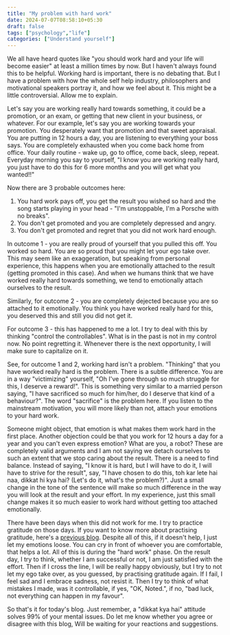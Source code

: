 ```yaml
---
title: "My problem with hard work"
date: 2024-07-07T08:58:10+05:30
draft: false
tags: ["psychology","life"]
categories: ["Understand yourself"]
---
```


We all have heard quotes like "you should work hard and your life will become easier" at least a million times by now. But I haven't always found this to be helpful. Working hard is important, there is no debating that. But I have a problem with how the whole self help industry, philosophers and motivational speakers portray it, and how we feel about it. This might be a little controversial. Allow me to explain.  
  
Let's say you are working really hard towards something, it could be a promotion, or an exam, or getting that new client in your business, or whatever. For our example, let's say you are working towards your promotion. You desperately want that promotion and that sweet appraisal. You are putting in 12 hours a day, you are listening to everything your boss says. You are completely exhausted when you come back home from office. Your daily routine - wake up, go to office, come back, sleep, repeat. Everyday morning you say to yourself, "I know you are working really hard, you just have to do this for 6 more months and you will get what you wanted!!"  

Now there are 3 probable outcomes here:
1. You hard work pays off, you get the result you wished so hard and the song starts playing in your head - "I'm unstoppable, I'm a Porsche with no breaks".
2. You don't get promoted and you are completely depressed and angry.
3. You don't get promoted and regret that you did not work hard enough.

In outcome 1 - you are really proud of yourself that you pulled this off. You worked so hard. You are so proud that you might let your ego take over. This may seem like an exaggeration, but speaking from personal experience, this happens when you are emotionally attached to the result (getting promoted in this case). And when we humans think that we have worked really hard towards something, we tend to emotionally attach ourselves to the result.  

Similarly, for outcome 2 - you are completely dejected because you are so attached to it emotionally. You think you have worked really hard for this, you deserved this and still you did not get it.  

For outcome 3 - this has happened to me a lot. I try to deal with this by thinking "control the controllables". What is in the past is not in my control now. No point regretting it. Whenever there is the next opportunity, I will make sure to capitalize on it.  

See, for outcome 1 and 2, working hard isn't a problem. "Thinking" that you have worked really hard is the problem. There is a subtle difference. You are in a way "victimizing" yourself, "Oh I've gone through so much struggle for this, I deserve a reward!". This is something very similar to a married person saying, "I have sacrificed so much for him/her, do I deserve that kind of a behaviour?". The word "sacrifice" is the problem here. If you listen to the mainstream motivation, you will more likely than not, attach your emotions to your hard work.  

Someone might object, that emotion is what makes them work hard in the first place. Another objection could be that you work for 12 hours a day for a year and you can't even express emotion? What are you, a robot? These are completely valid arguments and I am not saying we detach ourselves to such an extent that we stop caring about the result. There is a need to find balance. Instead of saying, "I know it is hard, but I will have to do it, I will have to strive for the result", say, "I have chosen to do this, toh kar lete hai naa, dikkat hi kya hai? (Let's do it, what's the problem?)". Just a small change in the tone of the sentence will make so much difference in the way you will look at the result and your effort. In my experience, just this small change makes it so much easier to work hard without getting too attached emotionally.  

There have been days when this did not work for me. I try to practice gratitude on those days. If you want to know more about practising gratitude, here's a [previous blog](/posts/the-dream-you-took-for-granted). Despite all of this, if it doesn't help, I just let my emotions loose. You can cry in front of whoever you are comfortable, that helps a lot. All of this is during the "hard work" phase. On the result day, I try to think, whether I am successful or not, I am just satisfied with the effort. Then if I cross the line, I will be really happy obviously, but I try to not let my ego take over, as you guessed, by practising gratitude again. If I fail, I feel sad and I embrace sadness, not resist it. Then I try to think of what mistakes I made, was it controllable, if yes, "OK, Noted.", if no, "bad luck, not everything can happen in my favour".  

So that's it for today's blog. Just remember, a "dikkat kya hai" attitude solves 99% of your mental issues. Do let me know whether you agree or disagree with this blog, Will be waiting for your reactions and suggestions.